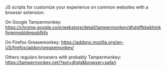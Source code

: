 JS scripts for customize your experience on common websites with a browser extension:

On Google Tampermonkey:
	https://chrome.google.com/webstore/detail/tampermonkey/dhdgffkkebhmkfjojejmpbldmpobfkfo

On Firefox Greasemonkey:
	https://addons.mozilla.org/en-US/firefox/addon/greasemonkey/

Others regulars browsers with probably Tampermonkey:
	https://tampermonkey.net/?ext=dhdg&browser=safari